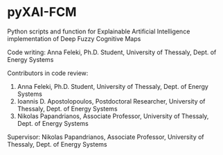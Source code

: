 # pyXAI-FCM

Python scripts and function for Explainable Artificial Intelligence implementation
of Deep Fuzzy Cognitive Maps

Code writing:
Anna Feleki, Ph.D. Student, University of Thessaly, Dept. of Energy Systems

Contributors in code review:
1. Anna Feleki, Ph.D. Student, University of Thessaly, Dept. of Energy Systems
2. Ioannis D. Apostolopoulos, Postdoctoral Researcher, University of Thessaly, Dept. of Energy Systems
3. Nikolas Papandrianos, Associate Professor, University of Thessaly, Dept. of Energy Systems

Supervisor:
Nikolas Papandrianos, Associate Professor, University of Thessaly, Dept. of Energy Systems
